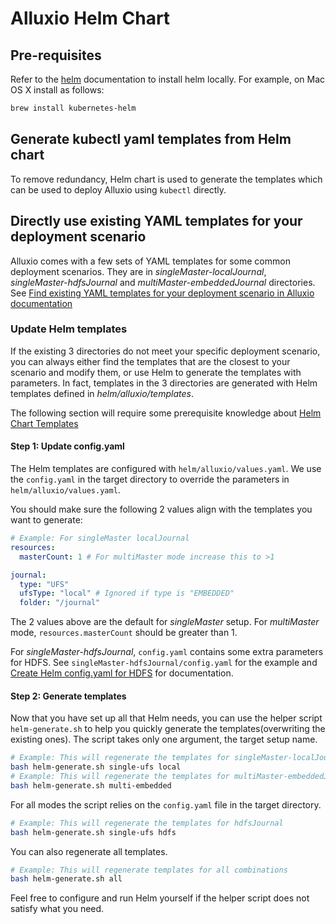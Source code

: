 # Alluxio Helm Chart

## Pre-requisites
Refer to the [helm](https://helm.sh/docs/using_helm/#installing-helm) documentation to install helm locally.
For example, on Mac OS X install as follows:
```bash
brew install kubernetes-helm
```

## Generate kubectl yaml templates from Helm chart

To remove redundancy, Helm chart is used to generate the templates which can be used to deploy Alluxio
using `kubectl` directly. 

## Directly use existing YAML templates for your deployment scenario

Alluxio comes with a few sets of YAML templates for some common deployment scenarios.
They are in *singleMaster-localJournal*, *singleMaster-hdfsJournal* and *multiMaster-embeddedJournal* directories.
See [Find existing YAML templates for your deployment scenario in Alluxio documentation](https://docs.alluxio.io/os/user/edge/en/deploy/Running-Alluxio-On-Kubernetes.html#find-existing-yaml-templates-for-your-deployment-scenario)

### Update Helm templates

If the existing 3 directories do not meet your specific deployment scenario,
you can always either find the templates that are the closest to your scenario and modify them,
or use Helm to generate the templates with parameters.
In fact, templates in the 3 directories are generated with Helm templates defined in *helm/alluxio/templates*.

The following section will require some prerequisite knowledge about [Helm Chart Templates](https://helm.sh/docs/chart_template_guide/#the-chart-template-developer-s-guide)

#### Step 1: Update config.yaml

The Helm templates are configured with `helm/alluxio/values.yaml`.
We use the `config.yaml` in the target directory to override the parameters in `helm/alluxio/values.yaml`.

You should make sure the following 2 values align with the templates you want to generate:

```yaml
# Example: For singleMaster localJournal
resources:
  masterCount: 1 # For multiMaster mode increase this to >1

journal:
  type: "UFS"
  ufsType: "local" # Ignored if type is "EMBEDDED"
  folder: "/journal"
```

The 2 values above are the default for *singleMaster* setup. For *multiMaster* mode, `resources.masterCount` should be greater than 1.

For *singleMaster-hdfsJournal*, `config.yaml` contains some extra parameters for HDFS.
See `singleMaster-hdfsJournal/config.yaml` for the example and
[Create Helm config.yaml for HDFS](https://docs.alluxio.io/os/user/edge/en/deploy/Running-Alluxio-On-Kubernetes.html#example-hdfs-as-the-under-store)
for documentation.

#### Step 2: Generate templates

Now that you have set up all that Helm needs, you can use the helper script `helm-generate.sh` to help you quickly generate the templates(overwriting the existing ones).
The script takes only one argument, the target setup name.

```bash
# Example: This will regenerate the templates for singleMaster-localJournal
bash helm-generate.sh single-ufs local
# Example: This will regenerate the templates for multiMaster-embeddedJournal
bash helm-generate.sh multi-embedded

```

For all modes the script relies on the `config.yaml` file in the target directory.

```bash
# Example: This will regenerate the templates for hdfsJournal
bash helm-generate.sh single-ufs hdfs
```

You can also regenerate all templates.

```bash
# Example: This will regenerate templates for all combinations
bash helm-generate.sh all
```

Feel free to configure and run Helm yourself if the helper script does not satisfy what you need.
